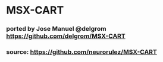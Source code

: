 # MSX-CART

### ported by Jose Manuel @delgrom https://github.com/delgrom/MSX-CART
### source: https://github.com/neurorulez/MSX-CART
